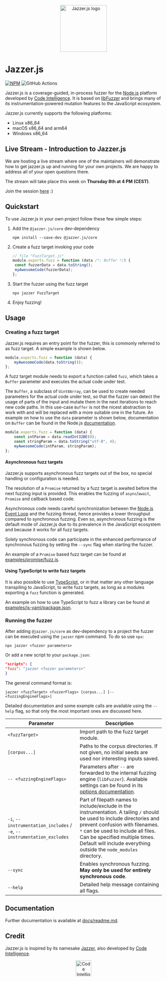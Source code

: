 <div style="text-align: center;">
<img src="https://7466322.fs1.hubspotusercontent-na1.net/hubfs/7466322/Logos/CI%20Logos/Jazzer.js%20logo.png" height=150px alt="Jazzer.js logo">
</div>

# Jazzer.js

[![NPM](https://img.shields.io/npm/v/@jazzer.js/core)](https://img.shields.io/npm/v/@jazzer.js/core)
![GitHub Actions](https://github.com/CodeIntelligenceTesting/jazzer.js/workflows/Tests/badge.svg)

Jazzer.js is a coverage-guided, in-process fuzzer for the
[Node.js](https://nodejs.org) platform developed by
[Code Intelligence](https://www.code-intelligence.com). It is based on
[libFuzzer](https://llvm.org/docs/LibFuzzer.html) and brings many of its
instrumentation-powered mutation features to the JavaScript ecosystem.

Jazzer.js currently supports the following platforms:

- Linux x86_64
- macOS x86_64 and arm64
- Windows x86_64

## Live Stream - Introduction to Jazzer.js

We are hosting a live stream where one of the maintainers will demonstrate how
to get jazzer.js up and running for your own projects. We are happy to address
all of your open questions there.
 
The stream will take place this week on **Thursday 8th at 4 PM (CEST)**.
 
Join the session
[here](https://www.code-intelligence.com/webinar/javascript-fuzzing) :)

## Quickstart

To use Jazzer.js in your own project follow these few simple steps:

1. Add the `@jazzer.js/core` dev-dependency

   ```shell
   npm install --save-dev @jazzer.js/core
   ```

2. Create a fuzz target invoking your code

   ```js
   // file "FuzzTarget.js"
   module.exports.fuzz = function (data /*: Buffer */) {
   	const fuzzerData = data.toString();
   	myAwesomeCode(fuzzerData);
   };
   ```

3. Start the fuzzer using the fuzz target

   ```shell
   npx jazzer FuzzTarget
   ```

4. Enjoy fuzzing!

## Usage

### Creating a fuzz target

Jazzer.js requires an entry point for the fuzzer, this is commonly referred to
as fuzz target. A simple example is shown below.

```js
module.exports.fuzz = function (data) {
	myAwesomeCode(data.toString());
};
```

A fuzz target module needs to export a function called `fuzz`, which takes a
`Buffer` parameter and executes the actual code under test.

The `Buffer`, a subclass of `Uint8Array`, can be used to create needed
parameters for the actual code under test, so that the fuzzer can detect the
usage of parts of the input and mutate them in the next iterations to reach new
code paths. In this use-case `Buffer` is not the nicest abstraction to work with
and will be replaced with a more suitable one in the future. An example on how
to use the `data` parameter is shown below, documentation on `Buffer` can be
found in the Node.js
[documentation](https://nodejs.org/docs/latest-v14.x/api/buffer.html).

```js
module.exports.fuzz = function (data) {
	const intParam = data.readInt32BE(0);
	const stringParam = data.toString("utf-8", 4);
	myAwesomeCode(intParam, stringParam);
};
```

#### Asynchronous fuzz targets

Jazzer.js supports asynchronous fuzz targets out of the box, no special handling
or configuration is needed.

The resolution of a `Promise` returned by a fuzz target is awaited before the
next fuzzing input is provided. This enables the fuzzing of `async`/`await`,
`Promise` and callback based code.

Asynchronous code needs careful synchronization between the
[Node.js Event Loop](https://nodejs.org/en/docs/guides/event-loop-timers-and-nexttick/)
and the fuzzing thread, hence provides a lower throughput compared to
synchronous fuzzing. Even so, asynchronous fuzzing is the default mode of
Jazzer.js due to its prevalence in the JavaScript ecosystem and because it works
for all fuzz targets.

Solely synchronous code can participate in the enhanced performance of
synchronous fuzzing by setting the `--sync` flag when starting the fuzzer.

An example of a `Promise` based fuzz target can be found at
[examples/promise/fuzz.js](examples/promise/fuzz.js).

#### Using TypeScript to write fuzz targets

It is also possible to use [TypeScript](https://www.typescriptlang.org), or in
that matter any other language transpiling to JavaScript, to write fuzz targets,
as long as a modules exporting a `fuzz` function is generated.

An example on how to use TypeScript to fuzz a library can be found at
[examples/js-yaml/package.json](examples/js-yaml/package.json).

### Running the fuzzer

After adding `@jazzer.js/core` as dev-dependency to a project the fuzzer can be
executed using the `jazzer` npm command. To do so use `npx`:

```shell
npx jazzer <fuzzer parameters>
```

Or add a new script to your `package.json`:

```json
"scripts": {
"fuzz": "jazzer <fuzzer parameters>"
}
```

The general command format is:

```text
jazzer <fuzzTarget> <fuzzerFlags> [corpus...] [-- <fuzzingEngineFlags>]
```

Detailed documentation and some example calls are available using the `--help`
flag, so that only the most important ones are discussed here.

| Parameter                                                               | Description                                                                                                                                                                                                                                                                                              |
| ----------------------------------------------------------------------- | -------------------------------------------------------------------------------------------------------------------------------------------------------------------------------------------------------------------------------------------------------------------------------------------------------- |
| `<fuzzTarget>`                                                          | Import path to the fuzz target module.                                                                                                                                                                                                                                                                   |
| `[corpus...]`                                                           | Paths to the corpus directories. If not given, no initial seeds are used nor interesting inputs saved.                                                                                                                                                                                                   |
| `-- <fuzzingEngineFlags>`                                               | Parameters after `--` are forwarded to the internal fuzzing engine (`libFuzzer`). Available settings can be found in its [options documentation](https://www.llvm.org/docs/LibFuzzer.html#options).                                                                                                      |
| `-i`, `--instrumentation_includes` / `-e`, `--instrumentation_excludes` | Part of filepath names to include/exclude in the instrumentation. A tailing `/` should be used to include directories and prevent confusion with filenames. `*` can be used to include all files. Can be specified multiple times. Default will include everything outside the `node_modules` directory. |
| `--sync`                                                                | Enables synchronous fuzzing. **May only be used for entirely synchronous code**.                                                                                                                                                                                                                         |
| `--help`                                                                | Detailed help message containing all flags.                                                                                                                                                                                                                                                              |

## Documentation

Further documentation is available at [docs/readme.md](docs/README.md).

## Credit

Jazzer.js is inspired by its namesake
[Jazzer](https://github.com/CodeIntelligenceTesting/jazzer), also developed by
[Code Intelligence](https://www.code-intelligence.com).

<p align="center">
<a href="https://www.code-intelligence.com"><img src="https://www.code-intelligence.com/hubfs/Logos/CI%20Logos/CI_Header_GitHub_quer.jpeg" height=50px alt="Code Intelligence logo"></a>
</p>
